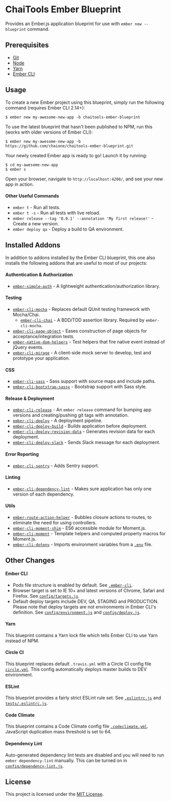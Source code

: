# ChaiTools Ember Blueprint
Provides an Ember.js application blueprint for use with `ember new --blueprint` command.

## Prerequisites

- [Git](https://git-scm.com/)
- [Node](https://nodejs.org/)
- [Yarn](https://yarnpkg.com/)
- [Ember CLI](https://ember-cli.com/)

## Usage
To create a new Ember project using this blueprint, simply run the following command (requires Ember CLI 2.14+):

```shell
$ ember new my-awesome-new-app -b chaitools-ember-blueprint
```

To use the latest blueprint that hasn't been published to NPM, run this (works with older versions of Ember CLI):

```shell
$ ember new my-awesome-new-app -b https://github.com/chaione/chaitools-ember-blueprint.git
```

Your newly created Ember app is ready to go! Launch it by running:

```shell
$ cd my-awesome-new-app
$ ember s
```

Open your browser, navigate to `http://localhost:4200/`, and see your new app in action.

#### Other Useful Commands

- `ember t` - Run all tests.
- `ember t -s` - Run all tests with live reload.
- `ember release --tag '0.0.1' --annotation 'My first release!'` - Create a new version.
- `ember deploy qa` - Deploy a build to QA environment.

## Installed Addons

In addition to addons installed by the Ember CLI blueprint, this one also installs the following addons that are useful to most of our projects:

#### Authentication & Authorization
- [`ember-simple-auth`](https://github.com/simplabs/ember-simple-auth) - A lightweight authentication/authorization library.

#### Testing
- [`ember-cli-mocha`](https://github.com/ember-cli/ember-cli-mocha) - Replaces default QUnit testing framework with Mocha/Chai.
  - [`ember-cli-chai`](https://github.com/ember-cli/ember-cli-chai) - A BDD/TDD assertion library. Required by `ember-cli-mocha`.
- [`ember-cli-page-object`](https://github.com/san650/ember-cli-page-object/) - Eases construction of page objects for acceptance/integration tests.
- [`ember-native-dom-helpers`](https://github.com/cibernox/ember-native-dom-helpers) - Test helpers that fire native event instead of jQuery events.
- [`ember-cli-mirage`](https://github.com/samselikoff/ember-cli-mirage) - A client-side mock server to develop, test and prototype your application.

#### CSS
- [`ember-cli-sass`](https://github.com/aexmachina/ember-cli-sass) - Sass support with source maps and include paths.
- [`ember-cli-bootstrap-sassy`](https://github.com/lifegadget/ember-cli-bootstrap-sassy) - Bootstrap support with Sass style.

#### Release & Deployment
- [`ember-cli-release`](https://github.com/lytics/ember-cli-release) - An `ember release` command for bumping app versions and creating/pushing git tags with annotation.
- [`ember-cli-deploy`](https://github.com/ember-cli-deploy/ember-cli-deploy) - A deployment pipeline.
- [`ember-cli-deploy-build`](https://github.com/ember-cli-deploy/ember-cli-deploy-build) - Builds application before deployment.
- [`ember-cli-deploy-revision-data`](https://github.com/ember-cli-deploy/ember-cli-deploy-revision-data) - Generates revision data for each deployment.
- [`ember-cli-deploy-slack`](https://github.com/ember-cli-deploy/ember-cli-deploy-slack) - Sends Slack message for each deployment.

#### Error Reporting
- [`ember-cli-sentry`](https://github.com/damiencaselli/ember-cli-sentry) - Adds Sentry support.

#### Linting
- [`ember-cli-dependency-lint`](https://github.com/salsify/ember-cli-dependency-lint) - Makes sure application has only one version of each dependency.

#### Utils
- [`ember-route-action-helper`](https://github.com/DockYard/ember-route-action-helper) - Bubbles closure actions to routes, to eliminate the need for using controllers.
- [`ember-cli-moment-shim`](https://github.com/jasonmit/ember-cli-moment-shim) - ES6 accessible module for Moment.js.
- [`ember-cli-moment`](https://github.com/stefanpenner/ember-moment) - Template helpers and computed property macros for Moment.js.
- [`ember-cli-dotenv`](https://github.com/fivetanley/ember-cli-dotenv) - Imports environment variables from a [`.env`](files/.env) file.

## Other Changes

#### Ember CLI

- Pods file structure is enabled by default. See [`.ember-cli`](files/.ember-cli).
- Browser target is set to IE 10+ and latest versions of Chrome, Safari and Firefox. See [`config/targets.js`](files/config/targets.js).
- Default deploy targets include DEV, QA, STAGING and PRODUCTION. Please note that deploy targets are not environments in Ember CLI's definition. See [`config/environment.js`](files/config/environment.js) and [`config/deploy.js`](files/config/deploy.js).

#### Yarn

This blueprint contains a Yarn lock file which tells Ember CLI to use Yarn instead of NPM.

#### Circle CI

This blueprint replaces default `.travis.yml` with a Circle CI config file [`circle.yml`](files/circle.yml). This config automatically deploys master builds to DEV environment.

#### ESLint

This blueprint provides a fairly strict ESLint rule set. See [`.eslintrc.js`](files/.eslintrc.js) and [`tests/.eslintrc.js`](files/tests/.eslintrc.js).

#### Code Climate

This blueprint contains a Code Climate config file [`.codeclimate.yml`](files/.codeclimate.yml). JavaScript duplication mass threshold is set to 64.

#### Dependency Lint

Auto-generated dependency lint tests are disabled and you will need to run `ember dependency-lint` manually. This can be turned on in [`config/dependency-lint.js`](files/config/dependency-lint.js).

## License

This project is licensed under the [MIT License](LICENSE).
